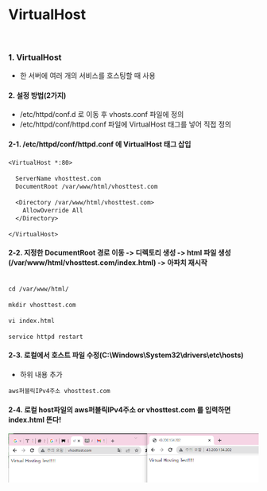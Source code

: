 # VirtualHost 



<br>

### 1. VirtualHost 
- 한 서버에 여러 개의 서비스를 호스팅할 때 사용
    

#### 2. 설정 방법(2가지) 
-  /etc/httpd/conf.d 로 이동 후 vhosts.conf 파일에 정의 
-  /etc/httpd/conf/httpd.conf 파일에  VirtualHost 태그를 넣어 직접 정의 
    
#### 2-1.  /etc/httpd/conf/httpd.conf 에 VirtualHost 태그 삽입 

```plaintext
<VirtualHost *:80>

  ServerName vhosttest.com
  DocumentRoot /var/www/html/vhosttest.com

  <Directory /var/www/html/vhosttest.com>
    AllowOverride All
  </Directory>

</VirtualHost>

```


#### 2-2. 지정한 DocumentRoot 경로 이동 -> 디렉토리 생성 -> html 파일 생성(/var/www/html/vhosttest.com/index.html) -> 아파치 재시작

```plaintext

cd /var/www/html/

mkdir vhosttest.com

vi index.html 

service httpd restart 

```

#### 2-3. 로컬에서 호스트 파일 수정(C:\Windows\System32\drivers\etc\hosts)
- 하위 내용 추가

```plaintext
aws퍼블릭IPv4주소 vhosttest.com
```


#### 2-4. 로컬 host파일의 aws퍼블릭IPv4주소 or vhosttest.com 를 입력하면 index.html 뜬다! 
![버추얼호스팅](src/img/virtualhosting.PNG)


